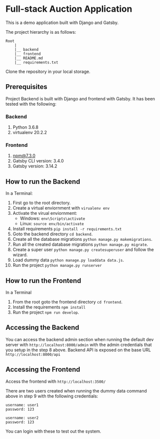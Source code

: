 # Full-stack Auction Application

This is a demo application built with Django and Gatsby.

The project hierarchy is as follows:

```
Root
    |
    |__ backend
    |__ frontend
    |__ README.md
    |__ requirements.txt
```

Clone the repository in your local storage.

## Prerequisites

Project Backend is built with Django and frontend with Gatsby. It has been tested with the following:

### Backend
1. Python 3.6.8
2. virtualenv 20.2.2


### Frontend
1. npm@7.3.0
2. Gatsby CLI version: 3.4.0
3. Gatsby version: 3.14.2

## How to run the Backend
In a Terminal:

1. First go to the root directory.
2. Create a virtual enviornment with `virualenv env`
3. Activate the virual enviornment:
    - Windows: `env\Scripts\activate`
    - Linux: `source env/bin/activate`
4. Install requirements `pip install -r requirements.txt`
5. Goto the backend directory `cd backend`.
6. Create all the database migrations `python manage.py makemigrations`.
7. Run all the created database migrations `python manage.py migrate`.
8. Create a super user `python manage.py createsuperuser` and follow the wizard.
9. Load dummy data `python manage.py loaddata data.js`.
10. Run the project `python manage.py runserver`

## How to run the Frontend
In a Terminal

1. From the root goto the frontend directory `cd frontend`.
2. Install the requirements `npm install`
3. Run the project `npm run develop`.

## Accessing the Backend

You can access the backend admin section when running the default dev server with `http://localhost:8000/admin` with the admin credentials that you setup in the step 8 above. Backend API is exposed on the base URL `http://localhost:8000/api`

## Accessing the Frontend

Access the frontend with `http://localhost:3500/`

There are two users created when running the dummy data command above in step 9 with the following credentials:

```
username: user1
password: 123
```

```
username: user2
password: 123
```

You can login with these to test out the system.
